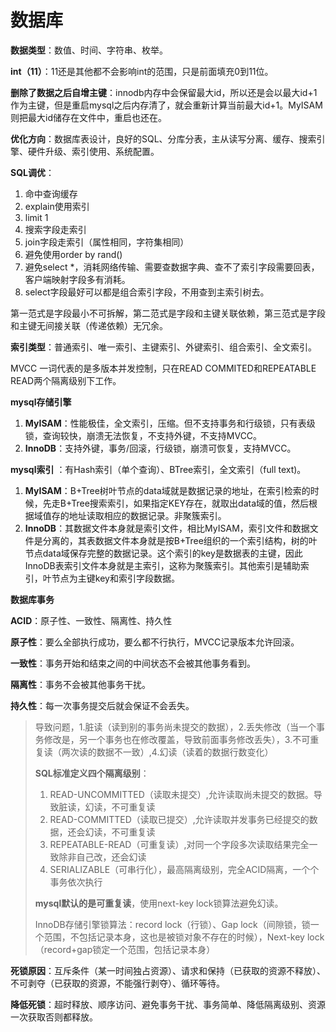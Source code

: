 # 数据库

**数据类型**：数值、时间、字符串、枚举。

**int（11）**：11还是其他都不会影响int的范围，只是前面填充0到11位。

**删除了数据之后自增主键**：innodb内存中会保留最大id，所以还是会以最大id+1作为主键，但是重启mysql之后内存清了，就会重新计算当前最大id+1。MyISAM则把最大id储存在文件中，重启也还在。

**优化方向**：数据库表设计，良好的SQL、分库分表，主从读写分离、缓存、搜索引擎、硬件升级、索引使用、系统配置。

**SQL调优**：

1. 命中查询缓存
2. explain使用索引
3. limit 1
4. 搜索字段走索引
5. join字段走索引（属性相同，字符集相同）
6. 避免使用order by rand()
7. 避免select *，消耗网络传输、需要查数据字典、查不了索引字段需要回表，客户端映射字段多有消耗。
8. select字段最好可以都是组合索引字段，不用查到主索引树去。

第一范式是字段最小不可拆解，第二范式是字段和主键关联依赖，第三范式是字段和主键无间接关联（传递依赖）无冗余。

**索引类型**：普通索引、唯一索引、主键索引、外键索引、组合索引、全文索引。

MVCC 一词代表的是多版本并发控制，只在READ COMMITED和REPEATABLE READ两个隔离级别下工作。

**mysql存储引擎**

1. **MyISAM**：性能极佳，全文索引，压缩。但不支持事务和行级锁，只有表级锁，查询较快，崩溃无法恢复，不支持外键，不支持MVCC。
2. **InnoDB**：支持外键，事务/回滚，行级锁，崩溃可恢复，支持MVCC。

**mysql索引** ：有Hash索引（单个查询）、BTree索引，全文索引（full text)。

1. **MyISAM**：B+Tree树叶节点的data域就是数据记录的地址，在索引检索的时候，先走B+Tree搜索索引，如果指定KEY存在，就取出data域的值，然后根据域值存的地址读取相应的数据记录。非聚簇索引。
2. **InnoDB**：其数据文件本身就是索引文件，相比MyISAM，索引文件和数据文件是分离的，其表数据文件本身就是按B+Tree组织的一个索引结构，树的叶节点data域保存完整的数据记录。这个索引的key是数据表的主键，因此InnoDB表索引文件本身就是主索引，这称为聚簇索引。其他索引是辅助索引，叶节点为主键key和索引字段数据。

**数据库事务**

**ACID**：原子性、一致性、隔离性、持久性

**原子性**：要么全部执行成功，要么都不行执行，MVCC记录版本允许回滚。

**一致性**：事务开始和结束之间的中间状态不会被其他事务看到。

**隔离性**：事务不会被其他事务干扰。

**持久性**：每一次事务提交后就会保证不会丢失。

> 导致问题，1.脏读（读到别的事务尚未提交的数据），2.丢失修改（当一个事务修改是，另一个事务也在修改覆盖，导致前面事务修改丢失），3.不可重复读（两次读的数据不一致）,4.幻读（读着的数据行数变化）
>
> **SQL标准定义四个隔离级别**：
>
> 1. READ-UNCOMMITTED（读取未提交）,允许读取尚未提交的数据。导致脏读，幻读，不可重复读
> 2. READ-COMMITTED（读取已提交）,允许读取并发事务已经提交的数据，还会幻读，不可重复读
> 3. REPEATABLE-READ（可重复读）,对同一个字段多次读取结果完全一致除非自己改，还会幻读
> 4. SERIALIZABLE（可串行化），最高隔离级别，完全ACID隔离，一个个事务依次执行
>
> **mysql默认的是可重复读**，使用next-key lock锁算法避免幻读。
>
> InnoDB存储引擎锁算法：record lock（行锁）、Gap lock（间隙锁，锁一个范围，不包括记录本身，这也是被锁对象不存在的时候），Next-key lock（record+gap锁定一个范围，包括记录本身）

**死锁原因**：互斥条件（某一时间独占资源）、请求和保持（已获取的资源不释放）、不可剥夺（已获取的资源，不能强行剥夺）、循环等待。

**降低死锁**：超时释放、顺序访问、避免事务干扰、事务简单、降低隔离级别、资源一次获取否则都释放。
